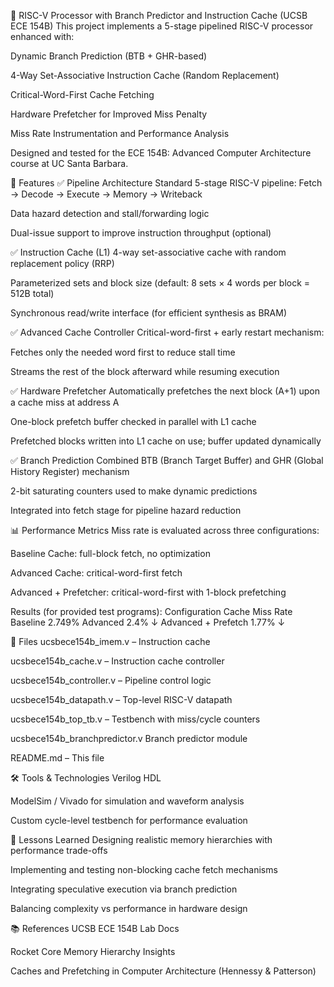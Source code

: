 🧠 RISC-V Processor with Branch Predictor and Instruction Cache (UCSB ECE 154B)
This project implements a 5-stage pipelined RISC-V processor enhanced with:

Dynamic Branch Prediction (BTB + GHR-based)

4-Way Set-Associative Instruction Cache (Random Replacement)

Critical-Word-First Cache Fetching

Hardware Prefetcher for Improved Miss Penalty

Miss Rate Instrumentation and Performance Analysis

Designed and tested for the ECE 154B: Advanced Computer Architecture course at UC Santa Barbara.

🚀 Features
✅ Pipeline Architecture
Standard 5-stage RISC-V pipeline: Fetch → Decode → Execute → Memory → Writeback

Data hazard detection and stall/forwarding logic

Dual-issue support to improve instruction throughput (optional)

✅ Instruction Cache (L1)
4-way set-associative cache with random replacement policy (RRP)

Parameterized sets and block size (default: 8 sets × 4 words per block = 512B total)

Synchronous read/write interface (for efficient synthesis as BRAM)

✅ Advanced Cache Controller
Critical-word-first + early restart mechanism:

Fetches only the needed word first to reduce stall time

Streams the rest of the block afterward while resuming execution

✅ Hardware Prefetcher
Automatically prefetches the next block (A+1) upon a cache miss at address A

One-block prefetch buffer checked in parallel with L1 cache

Prefetched blocks written into L1 cache on use; buffer updated dynamically

✅ Branch Prediction
Combined BTB (Branch Target Buffer) and GHR (Global History Register) mechanism

2-bit saturating counters used to make dynamic predictions

Integrated into fetch stage for pipeline hazard reduction

📊 Performance Metrics
Miss rate is evaluated across three configurations:

Baseline Cache: full-block fetch, no optimization

Advanced Cache: critical-word-first fetch

Advanced + Prefetcher: critical-word-first with 1-block prefetching

 Results (for provided test programs):
Configuration	Cache Miss Rate
Baseline	          2.749%
Advanced	          2.4% ↓
Advanced + Prefetch	1.77% ↓


🧩 Files
ucsbece154b_imem.v – Instruction cache

ucsbece154b_cache.v – Instruction cache controller

ucsbece154b_controller.v – Pipeline control logic

ucsbece154b_datapath.v – Top-level RISC-V datapath

ucsbece154b_top_tb.v – Testbench with miss/cycle counters

ucsbece154b_branchpredictor.v Branch predictor module

README.md – This file

🛠️ Tools & Technologies
Verilog HDL

ModelSim / Vivado for simulation and waveform analysis

Custom cycle-level testbench for performance evaluation

🧠 Lessons Learned
Designing realistic memory hierarchies with performance trade-offs

Implementing and testing non-blocking cache fetch mechanisms

Integrating speculative execution via branch prediction

Balancing complexity vs performance in hardware design

📚 References
UCSB ECE 154B Lab Docs

Rocket Core Memory Hierarchy Insights

Caches and Prefetching in Computer Architecture (Hennessy & Patterson)

